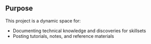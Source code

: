 
## Purpose 

This project is a dynamic space for:

- Documenting technical knowledge and discoveries for skillsets
- Posting tutorials, notes, and reference materials
